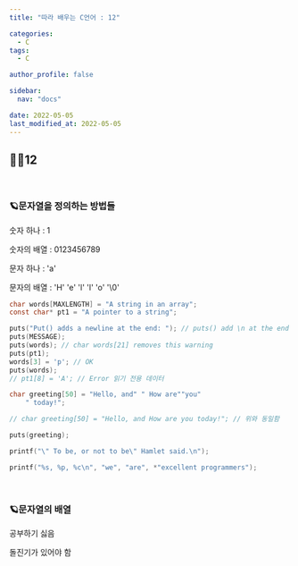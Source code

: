 ```yaml
---
title: "따라 배우는 C언어 : 12"

categories:
  - C
tags:
  - C

author_profile: false

sidebar:
  nav: "docs"

date: 2022-05-05
last_modified_at: 2022-05-05
---
```


## 🙇‍♀️12

<br>

### 🪐문자열을 정의하는 방법들

숫자 하나 : 1

숫자의 배열 : 0123456789

문자 하나 : 'a'

문자의 배열 : 'H' 'e' 'l' 'l' 'o' '\0'

```c
char words[MAXLENGTH] = "A string in an array";
const char* pt1 = "A pointer to a string";

puts("Put() adds a newline at the end: "); // puts() add \n at the end
puts(MESSAGE);
puts(words); // char words[21] removes this warning
puts(pt1);
words[3] = 'p'; // OK
puts(words);
// pt1[8] = 'A'; // Error 읽기 전용 데이터

char greeting[50] = "Hello, and" " How are""you"
	" today!";

// char greeting[50] = "Hello, and How are you today!"; // 위와 동일함

puts(greeting);

printf("\" To be, or not to be\" Hamlet said.\n");

printf("%s, %p, %c\n", "we", "are", *"excellent programmers");

```

<br>

### 🪐문자열의 배열


공부하기 싫음

돌진기가 있어야 함
